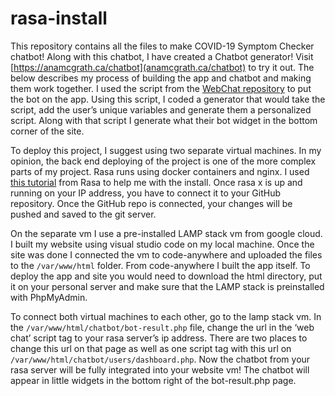 # rasa-install

  This repository contains all the files to make COVID-19 Symptom Checker chatbot! Along with this chatbot, I have created a Chatbot generator! Visit [https://anamcgrath.ca/chatbot](anamcgrath.ca/chatbot) to try it out. The below describes my process of building the app and chatbot and making them work together. I used the script from the [WebChat repository](https://github.com/botfront/rasa-webchat) to put the bot on the app. Using this script, I coded a generator that would take the script, add the user’s unique variables and generate them a personalized script. Along with that script I generate what their bot widget in the bottom corner of the site.

  To deploy this project, I suggest using two separate virtual machines. In my opinion, the back end deploying of the project is one of the more complex parts of my project. Rasa runs using docker containers and nginx. I used [this tutorial](https://rasa.com/docs/rasa-x/installation-and-setup/docker-compose-script/) from Rasa to help me with the install. Once rasa x is up and running on your IP address, you have to connect it to your GitHub repository. Once the GitHub repo is connected, your changes will be pushed and saved to the git server. 

  On the separate vm I use a pre-installed LAMP stack vm from google cloud. I built my website using visual studio code on my local machine. Once the site was done I connected the vm to code-anywhere and uploaded the files to the `/var/www/html` folder. From code-anywhere I built the app itself. To deploy the app and site you would need to download the html directory, put it on your personal server and make sure that the LAMP stack is preinstalled with PhpMyAdmin. 

  To connect both virtual machines to each other, go to the lamp stack vm. In the `/var/www/html/chatbot/bot-result.php` file, change the url in the ‘web chat’ script tag to your rasa server’s ip address. There are two places to change this url on that page as well as one script tag with this url on  `/var/www/html/chatbot/users/dashboard.php`. Now the chatbot from your rasa server will be fully integrated into your website vm! The chatbot will appear in little widgets in the bottom right of the bot-result.php page. 
